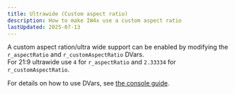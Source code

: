 ```yaml
---
title: Ultrawide (Custom aspect ratio)
description: How to make IW4x use a custom aspect ratio
lastUpdated: 2025-07-13
---
```


A custom aspect ration/ultra wide support can be enabled by modifying the `r_aspectRatio` and `r_customAspectRatio` DVars.  
For 21:9 ultrawide use `4` for `r_aspectRatio` and `2.33334` for `r_customAspectRatio`.

For details on how to use DVars, see [the console guide](/guides/console/).
